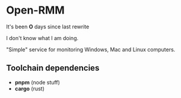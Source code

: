 # Open-RMM

It's been **O** days since last rewrite

I don't know what I am doing.

"Simple" service for monitoring Windows, Mac and Linux computers.

## Toolchain dependencies

- **pnpm** (node stuff)
- **cargo** (rust)
